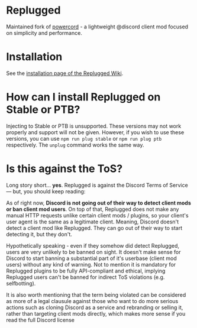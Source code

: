 # Replugged
Maintained fork of [powercord](https://github.com/powercord-org/powercord) - a lightweight @discord client mod focused on simplicity and performance.

# Installation
See the [installation page of the Replugged Wiki](https://github.com/replugged-org/replugged/wiki/Installation).

# How can I install Replugged on Stable or PTB?
Injecting to Stable or PTB is unsupported. These versions may not work properly and support will not be given. However, if you wish to use these versions, you can use `npm run plug stable` or `npm run plug ptb` respectively. The `unplug` command works the same way.

# Is this against the ToS?
Long story short... __yes__. Replugged is against the Discord Terms of Service — but, you should keep reading:  

As of right now, __Discord is not going out of their way to detect client mods or ban client mod users__. On top of that, Replugged does not make any manual HTTP requests unlike certain client mods / plugins, so your client's user agent is the same as a legitimate client. Meaning, Discord doesn't detect a client mod like Replugged. They can go out of their way to start detecting it, but they don't.  

Hypothetically speaking - even if they somehow did detect Replugged, users are very unlikely to be banned on sight. It doesn't make sense for Discord to start banning a substantial part of it's userbase (client mod users) without any kind of warning. Not to mention it is mandatory for Replugged plugins to be fully API-compliant and ethical, implying Replugged users can't be banned for indirect ToS violations (e.g. selfbotting).

It is also worth mentioning that the term being violated can be considered as more of a legal clausule against those who want to do more serious actions such as cloning Discord as a service and rebranding or selling it, rather than targeting client mods directly, which makes more sense if you read the full Discord license
